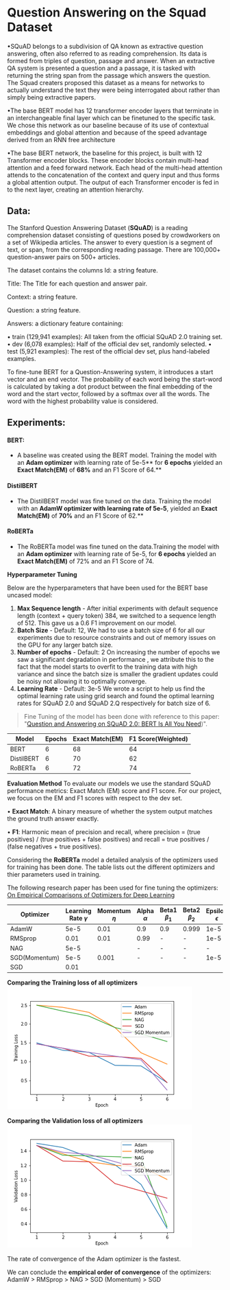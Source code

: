 # Question Answering on the Squad Dataset

•SQuAD belongs to a subdivision of QA known as extractive question answering, often also referred to as reading comprehension. Its data is formed from triples of question, passage and answer. When an extractive QA system is presented a question and a passage, it is tasked with returning the string span from the passage which answers the question.
The Squad creaters proposed this dataset as a means for networks to actually understand the text they were being interrogated about rather than simply being extractive papers.

•The base BERT model has 12 transformer
encoder layers that terminate in an interchangeable final layer which can be finetuned to the specific task. We chose this network as our baseline because of its use of contextual embeddings and global attention and because of the speed advantage derived from an RNN free architecture

•The base BERT network, the baseline for this project, is built with 12 Transformer encoder blocks.
These encoder blocks contain multi-head attention and a feed forward network. Each head of the
multi-head attention attends to the concatenation of the context and query input and thus forms a
global attention output. The output of each Transformer encoder is fed in to the next layer, creating
an attention hierarchy. 

## Data:

The Stanford Question Answering Dataset (**SQuAD**) is a reading comprehension dataset consisting of questions posed by crowdworkers on a set of Wikipedia articles. The answer to every question is a segment of text, or span, from the corresponding reading passage. There are 100,000+ question-answer pairs on 500+ articles.

The dataset contains the columns
Id: a string feature.

Title: The Title for each question and answer pair.

Context: a string feature.

Question: a string feature.

Answers: a dictionary feature containing:

• train (129,941 examples): All taken from the official SQuAD 2.0 training set.
• dev (6,078 examples): Half of the official dev set, randomly selected.
• test (5,921 examples): The rest of the official dev set, plus hand-labeled examples.

To fine-tune BERT for a Question-Answering system, it introduces a start vector and an end vector. The probability of each word being the start-word is calculated by taking a dot product between the final embedding of the word and the start vector, followed by a softmax over all the words. The word with the highest probability value is considered.

## Experiments:
#### **BERT:**

- A baseline was created using the BERT model. Training the model with an **Adam optimizer** with learning rate of 5e-5** for **6 epochs** yielded an **Exact Match(EM)** of **68%** and an F1 Score of 64.**

#### **DistilBERT**

- The DistilBERT model was fine tuned on the data. Training the model with an **AdamW optimizer with learning rate of 5e-5**, yielded an **Exact Match(EM)** of **70%** and an F1 Score of 62.**

#### **RoBERTa**

- The RoBERTa model was fine tuned on the data.Training the model with an **Adam optimizer** with learning rate of 5e-5,  for **6 epochs** yielded an **Exact Match(EM)** of 72% and an F1 Score of 74.

**Hyperparameter Tuning**

Below are the hyperparameters that have been used for the BERT base uncased model:

1. **Max Sequence length** - After initial experiments with default sequence length (context + query token) 384, we switched to a sequence length of 512. This gave us a 0.6 F1
improvement on our model.
2. **Batch Size** - Default: 12, We had to use a batch size of 6 for all our experiments due to
resource constraints and out of memory issues on the GPU for any larger batch size.
3. **Number of epochs** - Default: 2 On increasing the number of epochs we saw a significant
degradation in performance , we attribute this to the fact that the model starts
to overfit to the training data with high variance and since the batch size is smaller the
gradient updates could be noisy not allowing it to optimally converge.
4. **Learning Rate** - Default: 3e-5 We wrote a script to help us find the optimal learning rate
using grid search and found the optimal learning rates for SQuAD 2.0 and SQuAD 2.Q
respectively for batch size of 6.

> Fine Tuning of the model has been done with reference to this paper: "[Question and Answering on SQuAD 2.0: BERT Is All
You Need](https://web.stanford.edu/class/archive/cs/cs224n/cs224n.1194/reports/default/15812785.pdf))".

| Model | Epochs | Exact Match(EM) | F1 Score(Weighted) |
| ----- | ------ | -------- | ------------------ |
|BERT | 6 | 68 | 64|
|DistilBERT | 6 | 70 |62|
|RoBERTa  | 6 | 72 |74|

**Evaluation Method**
To evaluate our models we use the standard SQuAD performance metrics: Exact Match (EM) score and F1 score. For our project, we focus on the EM and F1 scores with respect to the dev set.

• **Exact Match**: A binary measure of whether the system output matches the ground truth answer exactly.

• **F1**: Harmonic mean of precision and recall, where precision = (true positives) / (true positives + false positives) and recall = true positives / (false negatives + true positives).

    
Considering the **RoBERTa** model a detailed analysis of the optimizers used for training has been done.
The table lists out the different optimizers and thier parameters used in training.

The following research paper has been used for fine tuning the optimizers: [On Empirical Comparisons of Optimizers for Deep Learning](https://arxiv.org/pdf/1910.05446.pdf)

Optimizer | Learning Rate $\gamma$ |   Momentum $\eta$ | Alpha $\alpha$ | Beta1 $\beta_1$ | Beta2 $\beta_2$ | Epsilon $\epsilon$ |
| ---     | ---                    | ---               | ---            | ---             | ---            | ---                |
AdamW     | 5e-5                   | 0.01              | 0.9            | 0.9             | 0.999          | 1e-5               |
RMSprop   | 0.01                   | 0.01              | 0.99           | -               | -              | 1e-5                |
NAG       | 5e-5 |                 | -                 | -              | -               |-               | 1e-5                  |   
SGD(Momentum)| 5e-5                | 0.001             | -              |  -              |-               | 1e-5                  |
SGD          | 0.01 |              |                   |                 |                |                | 1e-5                   |


    
**Comparing the Training loss of all optimizers**
<br>
<img src = "train_loss_all_optim.png">


**Comparing the Validation loss of all optimizers**
<br>
<img src = "val_loss_all_optim.png">

The rate of convergence of the Adam optimizer is the fastest.

We can conclude the **empirical order of convergence** of the optimizers:
AdamW > RMSprop > NAG > SGD (Momentum) > SGD
